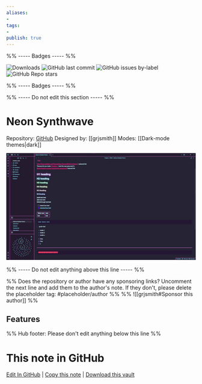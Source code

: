 ```yaml
---
aliases:
- 
tags: 
- 
publish: true
---
```


%% ----- Badges ----- %%

![Downloads](https://img.shields.io/badge/downloads-381-573E7A?style=for-the-badge&logo=)
![GitHub last commit](https://img.shields.io/github/last-commit/grjsmith/Neon-Synthwave?color=573E7A&label=last%20update&logo=github&style=for-the-badge)
![GitHub issues by-label](https://img.shields.io/github/issues/grjsmith/Neon-Synthwave/help%20wanted?color=573E7A&logo=github&style=for-the-badge) 
![GitHub Repo stars](https://img.shields.io/github/stars/grjsmith/Neon-Synthwave?color=573E7A&logo=github&style=for-the-badge)

%% ----- Badges ----- %%

%% ----- Do not edit this section ----- %%

# Neon Synthwave

Repository: [GitHub](https://github.com/grjsmith/Neon-Synthwave)
Designed by: [[grjsmith]]
Modes: [[Dark-mode themes|dark]]



![screenshot](https://github.com/grjsmith/Neon-Synthwave/raw/HEAD/screenshot.jpg)

%% ----- Do not edit anything above this line ----- %% 

%% Does the repository or author have any sponsoring links? Uncomment the next line and add them to the author's note. If they don't, please delete the placeholder tag: #placeholder/author %%
%% ![[grjsmith#Sponsor this author]] %%


## Features



%% Hub footer: Please don't edit anything below this line %%

# This note in GitHub

<span class="git-footer">[Edit In GitHub](https://github.dev/obsidian-community/obsidian-hub/blob/main/02%20-%20Community%20Expansions/02.05%20All%20Community%20Expansions/Themes/Neon%20Synthwave.md "git-hub-edit-note") | [Copy this note](https://raw.githubusercontent.com/obsidian-community/obsidian-hub/main/02%20-%20Community%20Expansions/02.05%20All%20Community%20Expansions/Themes/Neon%20Synthwave.md "git-hub-copy-note") | [Download this vault](https://github.com/obsidian-community/obsidian-hub/archive/refs/heads/main.zip "git-hub-download-vault") </span>
